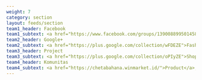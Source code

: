```yaml
---
weight: 7
category: section
layout: feeds/section
team1_header: Facebook
team1_subtext: <a href="https://www.facebook.com/groups/139008899501458">Grup-1</a>, <a href="https://www.facebook.com/groups/1953232214892497">-2</a>, <a href="https://www.facebook.com/groups/934452230054757">-3</a>, <a href="https://www.facebook.com/groups/444153145666034">-4</a>, <a href="https://www.facebook.com/groups/391065521299177">-5</a>, <a href="https://www.facebook.com/groups/242572849180468">-6</a>, <a href="https://www.facebook.com/groups/170336760264864">-7</a>, <a href="https://www.facebook.com/groups/165261220791335">-8</a> <a href="https://www.facebook.com/groups/166368020578296">-9</a>, <a href="https://www.facebook.com/groups/1576911445756616">-10</a>
team2_header: Google+
team2_subtext: <a href="https://plus.google.com/collection/wFDEZE">Fashion</a>, <a href="https://plus.google.com/collection/YDi7YE">Beauty</a>, <a href="https://plus.google.com/collection/IhcNZE">Kids</a>, <a href="https://plus.google.com/collection/EmLcXE">Baju Muslim</a>
team3_header: Project
team3_subtext: <a href="https://plus.google.com/collection/oPIyZE">Shop</a>, <a href="https://plus.google.com/collection/kAkxZE">App</a>, <a href="https://plus.google.com/collection/oixxZE">Merchants</a>, <a href="https://plus.google.com/collection/srPyZE">AdWords</a>
team4_header: Komunitas
team4_subtext: <a href="https://chetabahana.winmarket.id/">Product</a>, <a href="https://github.com/MarketLeader">Project</a>, <a href="https://www.youtube.com/channel/UCZlPku9beXzdROCknYLuRNg">Publication</a>
---
```

